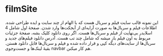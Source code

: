 # filmSite
این نمونه قالب سایت فیلم و سریال هست که با الهام از چند سایت و ایده طراحی شده. اطلاعات فیلم و سریال‌ها به صورت آرایه‌ای از آبجکت‌ها وارد شدن.
صفحۀ اول شامل 4 اسلایدر بی‌نهایت از فیلم و سریال‌ها هست. اگر روی دانلود کلیک بشه، صفحۀ جزئیات مربوط به اون فیلم باز میشه که شامل چند تب هست.
آدرس دانلود فیلم‌های جدید و سریال‌ها از سایت‌های دیگه کپی و قرار داده شده و فیلم و سریال‌ها قابل دانلود هستن.
بقیۀ لینک‌ها و جست‌وجوی navbar هم کار میکنن. 
